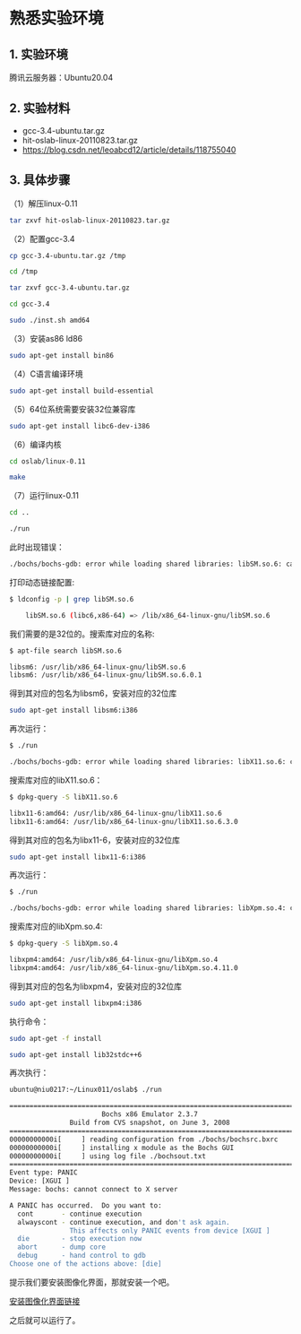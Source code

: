 # 熟悉实验环境

## 1. 实验环境

腾讯云服务器：Ubuntu20.04

## 2. 实验材料

+ gcc-3.4-ubuntu.tar.gz
+ hit-oslab-linux-20110823.tar.gz
+ https://blog.csdn.net/leoabcd12/article/details/118755040

## 3. 具体步骤

（1）解压linux-0.11

```bash
tar zxvf hit-oslab-linux-20110823.tar.gz
```

（2）配置gcc-3.4

```bash
cp gcc-3.4-ubuntu.tar.gz /tmp

cd /tmp		

tar zxvf gcc-3.4-ubuntu.tar.gz	

cd gcc-3.4		

sudo ./inst.sh amd64		
```

（3）安装as86 ld86

```bash
sudo apt-get install bin86
```

（4）C语言编译环境

```bash
sudo apt-get install build-essential
```

（5）64位系统需要安装32位兼容库

```bash
sudo apt-get install libc6-dev-i386
```

（6）编译内核

```bash
cd oslab/linux-0.11

make
```

（7）运行linux-0.11

```bash
cd ..

./run
```

此时出现错误：

```bash
./bochs/bochs-gdb: error while loading shared libraries: libSM.so.6: cannot open shared object file: No such file or directory
```

打印动态链接配置:

```bash
$ ldconfig -p | grep libSM.so.6

	libSM.so.6 (libc6,x86-64) => /lib/x86_64-linux-gnu/libSM.so.6
```

我们需要的是32位的。搜索库对应的名称:

```bash
$ apt-file search libSM.so.6

libsm6: /usr/lib/x86_64-linux-gnu/libSM.so.6
libsm6: /usr/lib/x86_64-linux-gnu/libSM.so.6.0.1
```

得到其对应的包名为libsm6，安装对应的32位库

```bash
sudo apt-get install libsm6:i386
```

再次运行：

```bash
$ ./run

./bochs/bochs-gdb: error while loading shared libraries: libX11.so.6: cannot open shared object file: No such file or directory
```

搜索库对应的libX11.so.6：

```bash
$ dpkg-query -S libX11.so.6

libx11-6:amd64: /usr/lib/x86_64-linux-gnu/libX11.so.6
libx11-6:amd64: /usr/lib/x86_64-linux-gnu/libX11.so.6.3.0
```

得到其对应的包名为libx11-6，安装对应的32位库

```bash
sudo apt-get install libx11-6:i386
```

再次运行：

```bash
$ ./run

./bochs/bochs-gdb: error while loading shared libraries: libXpm.so.4: cannot open shared object file: No such file or directory
```

搜索库对应的libXpm.so.4:

```bash
$ dpkg-query -S libXpm.so.4

libxpm4:amd64: /usr/lib/x86_64-linux-gnu/libXpm.so.4
libxpm4:amd64: /usr/lib/x86_64-linux-gnu/libXpm.so.4.11.0
```

得到其对应的包名为libxpm4，安装对应的32位库

```bash
sudo apt-get install libxpm4:i386
```

执行命令：

```bash
sudo apt-get -f install

sudo apt-get install lib32stdc++6
```

再次执行：

```bash
ubuntu@niu0217:~/Linux011/oslab$ ./run

========================================================================
                       Bochs x86 Emulator 2.3.7
               Build from CVS snapshot, on June 3, 2008
========================================================================
00000000000i[     ] reading configuration from ./bochs/bochsrc.bxrc
00000000000i[     ] installing x module as the Bochs GUI
00000000000i[     ] using log file ./bochsout.txt
========================================================================
Event type: PANIC
Device: [XGUI ]
Message: bochs: cannot connect to X server

A PANIC has occurred.  Do you want to:
  cont       - continue execution
  alwayscont - continue execution, and don't ask again.
               This affects only PANIC events from device [XGUI ]
  die        - stop execution now
  abort      - dump core
  debug      - hand control to gdb
Choose one of the actions above: [die]
```

提示我们要安装图像化界面，那就安装一个吧。

[安装图像化界面链接](https://cloud.tencent.com/document/product/213/46001)

之后就可以运行了。
